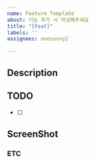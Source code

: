 ```yaml
---
name: Feature Template
about: 기능 추가 시 작성해주세요
title: "[Feat]"
labels: ''
assignees: onesunny2

---
```


## Description
<!-- 추가하려는 기능에 대해 간단히 설명해 주세요 -->

## TODO
<!-- 할 일 목록을 작성해 주세요 -->

- [ ] 

## ScreenShot <!-- (Optional) -->
<!-- 추가할 기능의 스크린샷이 있다면 첨부해 주세요 -->

### ETC <!-- (Optional) -->
<!-- 기타 참고사항을 작성해 주세요 -->
